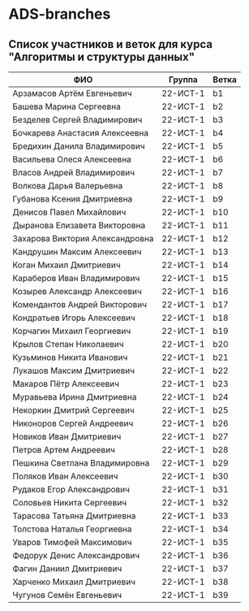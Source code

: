 # ADS-branches


## Список участников и веток для курса "Алгоритмы и структуры данных"

|ФИО|	Группа	|Ветка|
|---|--------|-----|
|Арзамасов Артём Евгеньевич  | 22-ИСТ-1 | b1 |
|Башева Марина Сергеевна  | 22-ИСТ-1 | b2 |
|Безделев Сергей Владимирович | 22-ИСТ-1 | b3 |
|Бочкарева Анастасия Алексеевна  | 22-ИСТ-1 | b4 |
|Бредихин Данила Владимирович | 22-ИСТ-1 | b5 |
|Васильева Олеся Алексеевна  | 22-ИСТ-1 |  b6 |
|Власов Андрей Владимирович  | 22-ИСТ-1 |  b7 |
|Волкова Дарья Валерьевна  | 22-ИСТ-1 |  b8 |
|Губанова Ксения Дмитриевна  | 22-ИСТ-1 | b9 |
|Денисов Павел Михайлович | 22-ИСТ-1 | b10 |
|Дыранова Елизавета Викторовна | 22-ИСТ-1 |  b11 |
|Захарова Виктория Александровна | 22-ИСТ-1 | b12 |
|Кандрушин Максим Алексеевич  | 22-ИСТ-1 | b13 |
|Коган Михаил Дмитриевич | 22-ИСТ-1 | b14 |
|Караберов Иван Владимирович  | 22-ИСТ-1 | b15 |
|Козырев Александр Алексеевич  | 22-ИСТ-1 | b16 |
|Комендантов Андрей Викторович | 22-ИСТ-1 | b17 |
|Кондратьев Игорь Алексеевич | 22-ИСТ-1 | b18 |
|Корчагин Михаил Георгиевич | 22-ИСТ-1 |  b19 |
|Крылов Степан Николаевич | 22-ИСТ-1 | b20 |
|Кузьминов Никита Иванович  | 22-ИСТ-1 | b21 |
|Лукашов Максим Дмитриевич  | 22-ИСТ-1 | b22 |
|Макаров Пётр Алексеевич | 22-ИСТ-1 | b23 |
|Муравьева Ирина Дмитриевна  | 22-ИСТ-1 | b24 |
|Некоркин Дмитрий Сергеевич | 22-ИСТ-1 |  b25 |
|Никоноров Сергей Андреевич  | 22-ИСТ-1 | b26 |
|Новиков Иван Дмитриевич  | 22-ИСТ-1 | b27 |
|Петров Артем Андреевич | 22-ИСТ-1 | b28 |
|Пешкина Светлана Владимировна | 22-ИСТ-1 | b29 |
|Поляков Иван Алексеевич | 22-ИСТ-1 | b30 |
|Рудаков Егор Александрович | 22-ИСТ-1 | b31 |
|Соловьев Никита Сергеевич | 22-ИСТ-1 | b32 |
|Тарасова Татьяна Дмитриевна | 22-ИСТ-1 | b33 |
|Толстова Наталья Георгиевна | 22-ИСТ-1 | b34 |
|Уваров Тимофей Максимович | 22-ИСТ-1 | b35 |
|Федорук Денис Александрович | 22-ИСТ-1 | b36 |
|Фагин Даниил Дмитриевич | 22-ИСТ-1 |  b37 |
|Харченко Михаил Дмитриевич | 22-ИСТ-1 | b38 |
|Чугунов Семён Евгеньевич | 22-ИСТ-1 | b39 |

